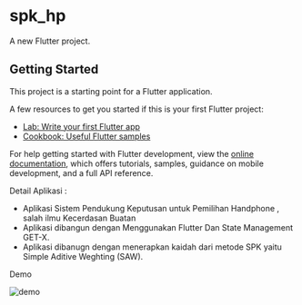 # spk_hp

A new Flutter project.

## Getting Started

This project is a starting point for a Flutter application.

A few resources to get you started if this is your first Flutter project:

- [Lab: Write your first Flutter app](https://docs.flutter.dev/get-started/codelab)
- [Cookbook: Useful Flutter samples](https://docs.flutter.dev/cookbook)

For help getting started with Flutter development, view the
[online documentation](https://docs.flutter.dev/), which offers tutorials,
samples, guidance on mobile development, and a full API reference.

Detail Aplikasi :
- Aplikasi Sistem Pendukung Keputusan untuk Pemilihan Handphone , salah ilmu Kecerdasan Buatan
- Aplikasi dibangun dengan Menggunakan Flutter Dan State Management GET-X.
- Aplikasi dibanugn dengan menerapkan kaidah dari metode SPK yaitu Simple Aditive Weghting (SAW).


Demo

![demo](https://user-images.githubusercontent.com/68117514/183407982-20d3fe26-e551-4c4c-912b-9446428cd04c.gif)

